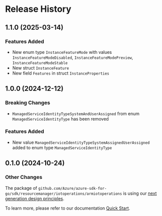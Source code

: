 # Release History

## 1.1.0 (2025-03-14)
### Features Added

- New enum type `InstanceFeatureMode` with values `InstanceFeatureModeDisabled`, `InstanceFeatureModePreview`, `InstanceFeatureModeStable`
- New struct `InstanceFeature`
- New field `Features` in struct `InstanceProperties`


## 1.0.0 (2024-12-12)
### Breaking Changes

- `ManagedServiceIdentityTypeSystemAndUserAssigned` from enum `ManagedServiceIdentityType` has been removed

### Features Added

- New value `ManagedServiceIdentityTypeSystemAssignedUserAssigned` added to enum type `ManagedServiceIdentityType`


## 0.1.0 (2024-10-24)
### Other Changes

The package of `github.com/Azure/azure-sdk-for-go/sdk/resourcemanager/iotoperations/armiotoperations` is using our [next generation design principles](https://azure.github.io/azure-sdk/general_introduction.html).

To learn more, please refer to our documentation [Quick Start](https://aka.ms/azsdk/go/mgmt).